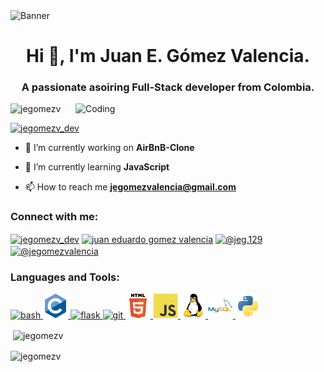 <img src="https://i.ibb.co/my07Mmy/Aspiring-full-stack-web-developer.png" alt="Banner" style="max-width: 100%;">

<h1 align="center">Hi 👋, I'm Juan E. Gómez Valencia.</h1>
<h3 align="center">A passionate asoiring Full-Stack developer from Colombia.</h3>

<img align="right" alt="Coding" width="400" src="https://media.tenor.com/rePDfDWO3XoAAAAd/hacking.gif">

<p align="left"> <img src="https://komarev.com/ghpvc/?username=jegomezv&label=Profile%20views&color=0e75b6&style=flat" alt="jegomezv" /> </p>

<p align="left"> <a href="https://twitter.com/jegomezv_dev" target="blank"><img src="https://img.shields.io/twitter/follow/jegomezv_dev?logo=twitter&style=for-the-badge" alt="jegomezv_dev" /></a> </p>

- 🔭 I’m currently working on **AirBnB-Clone**

- 🌱 I’m currently learning **JavaScript**

- 📫 How to reach me **jegomezvalencia@gmail.com**

<h3 align="left">Connect with me:</h3>
<p align="left">
<a href="https://twitter.com/jegomezv_dev" target="blank"><img align="center" src="https://raw.githubusercontent.com/rahuldkjain/github-profile-readme-generator/master/src/images/icons/Social/twitter.svg" alt="jegomezv_dev" height="30" width="40" /></a>
<a href="https://linkedin.com/in/juan eduardo gomez valencia" target="blank"><img align="center" src="https://raw.githubusercontent.com/rahuldkjain/github-profile-readme-generator/master/src/images/icons/Social/linked-in-alt.svg" alt="juan eduardo gomez valencia" height="30" width="40" /></a>
<a href="https://instagram.com/@jeg.129" target="blank"><img align="center" src="https://raw.githubusercontent.com/rahuldkjain/github-profile-readme-generator/master/src/images/icons/Social/instagram.svg" alt="@jeg.129" height="30" width="40" /></a>
<a href="https://www.hackerrank.com/@jegomezvalencia" target="blank"><img align="center" src="https://raw.githubusercontent.com/rahuldkjain/github-profile-readme-generator/master/src/images/icons/Social/hackerrank.svg" alt="@jegomezvalencia" height="30" width="40" /></a>
</p>

<h3 align="left">Languages and Tools:</h3>
<p align="left"> <a href="https://www.gnu.org/software/bash/" target="_blank" rel="noreferrer"> <img src="https://www.vectorlogo.zone/logos/gnu_bash/gnu_bash-icon.svg" alt="bash" width="40" height="40"/> </a> <a href="https://www.cprogramming.com/" target="_blank" rel="noreferrer"> <img src="https://raw.githubusercontent.com/devicons/devicon/master/icons/c/c-original.svg" alt="c" width="40" height="40"/> </a> <a href="https://flask.palletsprojects.com/" target="_blank" rel="noreferrer"> <img src="https://www.vectorlogo.zone/logos/pocoo_flask/pocoo_flask-icon.svg" alt="flask" width="40" height="40"/> </a> <a href="https://git-scm.com/" target="_blank" rel="noreferrer"> <img src="https://www.vectorlogo.zone/logos/git-scm/git-scm-icon.svg" alt="git" width="40" height="40"/> </a> <a href="https://www.w3.org/html/" target="_blank" rel="noreferrer"> <img src="https://raw.githubusercontent.com/devicons/devicon/master/icons/html5/html5-original-wordmark.svg" alt="html5" width="40" height="40"/> </a> <a href="https://developer.mozilla.org/en-US/docs/Web/JavaScript" target="_blank" rel="noreferrer"> <img src="https://raw.githubusercontent.com/devicons/devicon/master/icons/javascript/javascript-original.svg" alt="javascript" width="40" height="40"/> </a> <a href="https://www.linux.org/" target="_blank" rel="noreferrer"> <img src="https://raw.githubusercontent.com/devicons/devicon/master/icons/linux/linux-original.svg" alt="linux" width="40" height="40"/> </a> <a href="https://www.mysql.com/" target="_blank" rel="noreferrer"> <img src="https://raw.githubusercontent.com/devicons/devicon/master/icons/mysql/mysql-original-wordmark.svg" alt="mysql" width="40" height="40"/> </a> <a href="https://www.python.org" target="_blank" rel="noreferrer"> <img src="https://raw.githubusercontent.com/devicons/devicon/master/icons/python/python-original.svg" alt="python" width="40" height="40"/> </a> </p>


<p>&nbsp;<img align="center" src="https://github-readme-stats.vercel.app/api?username=jegomezv&show_icons=true&locale=en" alt="jegomezv" /></p>

<p><img align="center" src="https://github-readme-streak-stats.herokuapp.com/?user=jegomezv&" alt="jegomezv" /></p>
